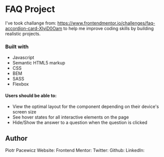 # FAQ Project

I've took challange from: https://www.frontendmentor.io/challenges/faq-accordion-card-XlyjD0Oam to help me improve coding skills by building realistic projects.

### Built with

- Javascript
- Semantic HTML5 markup
- CSS
- BEM
- SASS
- Flexbox

#### Users should be able to:

- View the optimal layout for the component depending on their device's screen size
- See hover states for all interactive elements on the page
- Hide/Show the answer to a question when the question is clicked

## Author

Piotr Pacewicz
Website:
Frontend Mentor:
Twitter:
Github:
LinkedIn:

